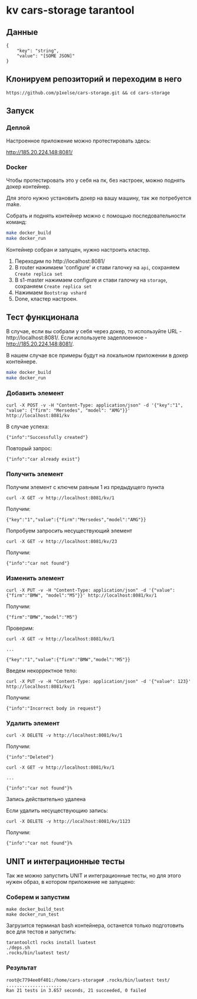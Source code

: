 # kv cars-storage tarantool
## Данные 
```
{
    "key": "string",
    "value": "[SOME JSON]"
}
```
## Клонируем репозиторий и переходим в него

`https://github.com/p1xelse/cars-storage.git && cd cars-storage`

## Запуск
### Деплой 
Настроенное приложение можно протестировать здесь:

http://185.20.224.148:8081/

### Docker
Чтобы протестировать это у себя на пк, без настроек, можно поднять докер контейнер.

Для этого нужно установить докер на вашу машину, так же потребуется make.

Собрать и поднять контейнер можно с помощью последовательности команд:

```bash
make docker_build
make docker_run
```

Контейнер собран и запущен, нужно настроить кластер.

1. Переходим по http://localhost:8081/
2. В router нажимаем 'configure' и стави галочку на `api`, сохраняем `Create replica set`
3. В s1-master нажимаем configure и стави галочку на `storage`, сохраняем `Create replica set`
4. Нажимаем `Bootstrap vshard`
5. Done, кластер настроен.

## Тест функционала
В случае, если вы собрали у себя через докер, то используйте URL -  http://localhost:8081/. Если используете задеплоенное - http://185.20.224.148:8081/.

В нашем случае все примеры будут на локальном приложении в докер контейнере.

```bash
make docker_build
make docker_run
```

### Добавить элемент
```
curl -X POST -v -H "Content-Type: application/json" -d '{"key":"1", "value": {"firm": "Mersedes", "model": "AMG"}}' http://localhost:8081/kv
```

В случае успеха:
```
{"info":"Successfully created"}  
```
Повторый запрос:
```
{"info":"car already exist"}
```

### Получить элемент
Получим элемент с ключем равным 1 из предыдущего пункта
```
curl -X GET -v http://localhost:8081/kv/1
```
Получим:
```
{"key":"1","value":{"firm":"Mersedes","model":"AMG"}}
```
Попробуем запросить несуществующий элемент
```
curl -X GET -v http://localhost:8081/kv/23
```

Получим:
```
{"info":"car not found"}
```

### Изменить элемент
```
curl -X PUT -v -H "Content-Type: application/json" -d '{"value": {"firm":"BMW", "model":"M5"}}' http://localhost:8081/kv/1
```

Получим:
```
{"firm":"BMW","model":"M5"}
```

Проверим:
```
curl -X GET -v http://localhost:8081/kv/1
       
...

{"key":"1","value":{"firm":"BMW","model":"M5"}}
```

Введем некорректное тело:
```
curl -X PUT -v -H "Content-Type: application/json" -d '{"value": 123}' http://localhost:8081/kv/1
```

Получим:
```
{"info":"Incorrect body in request"}
```

### Удалить элемент
```
curl -X DELETE -v http://localhost:8081/kv/1 
```

Получим:
```
{"info":"Deleted"}
```

```
curl -X GET -v http://localhost:8081/kv/1                                        

...

{"info":"car not found"}%  
```

Запись действительно удалена

Если удалить несуществующию запись:
```
curl -X DELETE -v http://localhost:8081/kv/1123  
```

Получим:

```
{"info":"car not found"}%  
```

## UNIT и интеграционные тесты

Так же можно запустить UNIT и интеграционные тесты, но для этого нужен образ, в котором приложение не запущено:

### Соберем и запустим
```
make docker_build_test 
make docker_run_test 
```

Загрузится терминал bash контейнера, останется только подготовить все для тестов и запустить:

```
tarantoolctl rocks install luatest
./deps.sh
.rocks/bin/luatest test/
```

### Результат
```
root@c7794ee0f401:/home/cars-storage# .rocks/bin/luatest test/
.....................
Ran 21 tests in 3.657 seconds, 21 succeeded, 0 failed

```